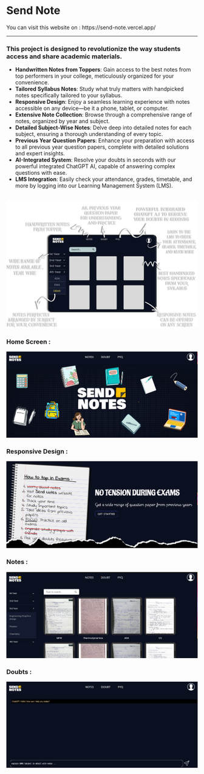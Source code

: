 <h1>Send Note</h1>
You can visit this website on : https://send-note.vercel.app/
<hr>
<h3>This project is designed to revolutionize the way students access and share academic materials.</h3>

 <ul>
        <li><strong>Handwritten Notes from Toppers</strong>: Gain access to the best notes from top performers in your college, meticulously organized for your convenience.</li>
        <li><strong>Tailored Syllabus Notes</strong>: Study what truly matters with handpicked notes specifically tailored to your syllabus.</li>
        <li><strong>Responsive Design</strong>: Enjoy a seamless learning experience with notes accessible on any device—be it a phone, tablet, or computer.</li>
        <li><strong>Extensive Note Collection</strong>: Browse through a comprehensive range of notes, organized by year and subject.</li>
        <li><strong>Detailed Subject-Wise Notes</strong>: Delve deep into detailed notes for each subject, ensuring a thorough understanding of every topic.</li>
        <li><strong>Previous Year Question Papers</strong>: Enhance your preparation with access to all previous year question papers, complete with detailed solutions and expert insights.</li>
        <li><strong>AI-Integrated System</strong>: Resolve your doubts in seconds with our powerful integrated ChatGPT AI, capable of answering complex questions with ease.</li>
        <li><strong>LMS Integration</strong>: Easily check your attendance, grades, timetable, and more by logging into our Learning Management System (LMS).</li>
    </ul>
    <br>

<img src="./src/assets/feature.png">
<br>
<h3>Home Screen :</h3>
<img src="./src/assets/Home_ss.png">
<br>
<h3>Responsive Design :</h3>
<img src="./src/assets/res_ss.png">
<br>
<h3>Notes :</h3>
<img src="./src/assets/Notes_ss.png">
<br>
<h3>Doubts :</h3>
<img src="./src/assets/doubts_ss.png">
<br>